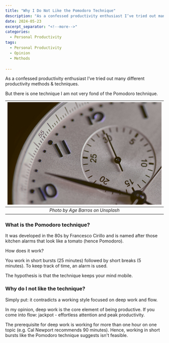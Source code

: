 ```yaml
---
title: "Why I Do Not Like the Pomodoro Technique"
description: "As a confessed productivity enthusiast I’ve tried out many different productivity methods & techniques. But there is one technique I am not very fond of the Pomodoro technique."
date: 2024-05-23
excerpt_separator: "<!--more-->"
categories:
  - Personal Productivity
tags:
  - Personal Productivity
  - Opinion
  - Methods

---
```

As a confessed productivity enthusiast I’ve tried out many different productivity methods & techniques.

But there is one technique I am not very fond of the Pomodoro technique.

| ![image](/assets/images/age-barros-IWC-unsplash.jpg) |
|:--:|
| *Photo by Age Barros on Unsplash* |

### What is the Pomodoro technique?

It was developed in the 80s by Francesco Cirillo and is named after those kitchen alarms that look like a tomato (hence Pomodoro).

How does it work?

You work in short bursts (25 minutes) followed by short breaks (5 minutes). To keep track of time, an alarm is used.

The hypothesis is that the technique keeps your mind mobile.

### Why do I not like the technique?

Simply put: it contradicts a working style focused on deep work and flow.

In my opinion, deep work is the core element of being productive. If you come into flow: jackpot - effortless attention and peak productivity.

The prerequisite for deep work is working for more than one hour on one topic (e.g. Cal Newport recommends 90 minutes). Hence, working in short bursts like the Pomodoro technique suggests isn't feasible.